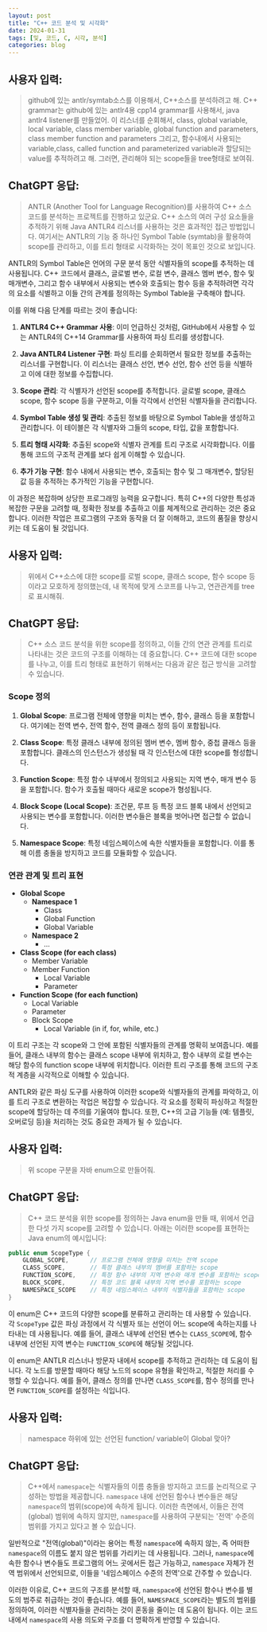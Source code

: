 ```yaml
---
layout: post
title: "C++ 코드 분석 및 시각화"
date: 2024-01-31
tags: [및, 코드, C, 시각, 분석]
categories: blog
---
```


## 사용자 입력:
> github에 있는 antlr/symtab소스를 이용해서, C++소스를 분석하려고 해. C++ grammar는 github에 있는 antlr4용 cpp14 grammar를 사용해서, java antlr4 listener를 만들었어. 이  리스너를 순회해서,   class, global variable, local variable, class member variable, global function and parameters, class member function and parameters 그리고, 함수내에서 사용되는 variable,class, called function and parameterized variable과 할당되는 value를 추적하려고 해.  그러면, 관리해야 되는 scope들을  tree형태로  보여줘.

## ChatGPT 응답:
> ANTLR (Another Tool for Language Recognition)를 사용하여 C++ 소스 코드를 분석하는 프로젝트를 진행하고 있군요. C++ 소스의 여러 구성 요소들을 추적하기 위해 Java ANTLR4 리스너를 사용하는 것은 효과적인 접근 방법입니다. 여기서는 ANTLR의 기능 중 하나인 Symbol Table (symtab)을 활용하여 scope를 관리하고, 이를 트리 형태로 시각화하는 것이 목표인 것으로 보입니다.

ANTLR의 Symbol Table은 언어의 구문 분석 동안 식별자들의 scope를 추적하는 데 사용됩니다. C++ 코드에서 클래스, 글로벌 변수, 로컬 변수, 클래스 멤버 변수, 함수 및 매개변수, 그리고 함수 내부에서 사용되는 변수와 호출되는 함수 등을 추적하려면 각각의 요소를 식별하고 이들 간의 관계를 정의하는 Symbol Table을 구축해야 합니다.

이를 위해 다음 단계를 따르는 것이 좋습니다:

1. **ANTLR4 C++ Grammar 사용**: 이미 언급하신 것처럼, GitHub에서 사용할 수 있는 ANTLR4의 C++14 Grammar를 사용하여 파싱 트리를 생성합니다.

2. **Java ANTLR4 Listener 구현**: 파싱 트리를 순회하면서 필요한 정보를 추출하는 리스너를 구현합니다. 이 리스너는 클래스 선언, 변수 선언, 함수 선언 등을 식별하고 이에 대한 정보를 수집합니다.

3. **Scope 관리**: 각 식별자가 선언된 scope를 추적합니다. 글로벌 scope, 클래스 scope, 함수 scope 등을 구분하고, 이들 각각에서 선언된 식별자들을 관리합니다.

4. **Symbol Table 생성 및 관리**: 추출된 정보를 바탕으로 Symbol Table을 생성하고 관리합니다. 이 테이블은 각 식별자와 그들의 scope, 타입, 값을 포함합니다.

5. **트리 형태 시각화**: 추출된 scope와 식별자 관계를 트리 구조로 시각화합니다. 이를 통해 코드의 구조적 관계를 보다 쉽게 이해할 수 있습니다.

6. **추가 기능 구현**: 함수 내에서 사용되는 변수, 호출되는 함수 및 그 매개변수, 할당된 값 등을 추적하는 추가적인 기능을 구현합니다.

이 과정은 복잡하며 상당한 프로그래밍 능력을 요구합니다. 특히 C++의 다양한 특성과 복잡한 구문을 고려할 때, 정확한 정보를 추출하고 이를 체계적으로 관리하는 것은 중요합니다. 이러한 작업은 프로그램의 구조와 동작을 더 잘 이해하고, 코드의 품질을 향상시키는 데 도움이 될 것입니다.

## 사용자 입력:
> 위에서 C++소스에 대한 scope를 로벌 scope, 클래스 scope, 함수 scope 등이라고 모호하게 정의했는데, 내 목적에 맞게 스코프를 나누고, 연관관계를 tree로 표시해줘.

## ChatGPT 응답:
> C++ 소스 코드 분석을 위한 scope를 정의하고, 이들 간의 연관 관계를 트리로 나타내는 것은 코드의 구조를 이해하는 데 중요합니다. C++ 코드에 대한 scope를 나누고, 이를 트리 형태로 표현하기 위해서는 다음과 같은 접근 방식을 고려할 수 있습니다.

### Scope 정의

1. **Global Scope**: 프로그램 전체에 영향을 미치는 변수, 함수, 클래스 등을 포함합니다. 여기에는 전역 변수, 전역 함수, 전역 클래스 정의 등이 포함됩니다.

2. **Class Scope**: 특정 클래스 내부에 정의된 멤버 변수, 멤버 함수, 중첩 클래스 등을 포함합니다. 클래스의 인스턴스가 생성될 때 각 인스턴스에 대한 scope를 형성합니다.

3. **Function Scope**: 특정 함수 내부에서 정의되고 사용되는 지역 변수, 매개 변수 등을 포함합니다. 함수가 호출될 때마다 새로운 scope가 형성됩니다.

4. **Block Scope (Local Scope)**: 조건문, 루프 등 특정 코드 블록 내에서 선언되고 사용되는 변수를 포함합니다. 이러한 변수들은 블록을 벗어나면 접근할 수 없습니다.

5. **Namespace Scope**: 특정 네임스페이스에 속한 식별자들을 포함합니다. 이를 통해 이름 충돌을 방지하고 코드를 모듈화할 수 있습니다.

### 연관 관계 및 트리 표현

- **Global Scope**
  - **Namespace 1**
    - Class
    - Global Function
    - Global Variable
  - **Namespace 2**
    - ...
- **Class Scope (for each class)**
  - Member Variable
  - Member Function
    - Local Variable
    - Parameter
- **Function Scope (for each function)**
  - Local Variable
  - Parameter
  - Block Scope
    - Local Variable (in if, for, while, etc.)

이 트리 구조는 각 scope와 그 안에 포함된 식별자들의 관계를 명확히 보여줍니다. 예를 들어, 클래스 내부의 함수는 클래스 scope 내부에 위치하고, 함수 내부의 로컬 변수는 해당 함수의 function scope 내부에 위치합니다. 이러한 트리 구조를 통해 코드의 구조적 계층을 시각적으로 이해할 수 있습니다.

ANTLR와 같은 파싱 도구를 사용하여 이러한 scope와 식별자들의 관계를 파악하고, 이를 트리 구조로 변환하는 작업은 복잡할 수 있습니다. 각 요소를 정확히 파싱하고 적절한 scope에 할당하는 데 주의를 기울여야 합니다. 또한, C++의 고급 기능들 (예: 템플릿, 오버로딩 등)을 처리하는 것도 중요한 과제가 될 수 있습니다.

## 사용자 입력:
> 위 scope 구분을 자바 enum으로 만들어줘.

## ChatGPT 응답:
> C++ 코드 분석을 위한 scope를 정의하는 Java enum을 만들 때, 위에서 언급한 다섯 가지 scope를 고려할 수 있습니다. 아래는 이러한 scope를 표현하는 Java enum의 예시입니다:

```java
public enum ScopeType {
    GLOBAL_SCOPE,      // 프로그램 전체에 영향을 미치는 전역 scope
    CLASS_SCOPE,       // 특정 클래스 내부의 멤버를 포함하는 scope
    FUNCTION_SCOPE,    // 특정 함수 내부의 지역 변수와 매개 변수를 포함하는 scope
    BLOCK_SCOPE,       // 특정 코드 블록 내부의 지역 변수를 포함하는 scope
    NAMESPACE_SCOPE    // 특정 네임스페이스 내부의 식별자들을 포함하는 scope
}
```

이 enum은 C++ 코드의 다양한 scope를 분류하고 관리하는 데 사용할 수 있습니다. 각 `ScopeType` 값은 파싱 과정에서 각 식별자 또는 선언이 어느 scope에 속하는지를 나타내는 데 사용됩니다. 예를 들어, 클래스 내부에 선언된 변수는 `CLASS_SCOPE`에, 함수 내부에 선언된 지역 변수는 `FUNCTION_SCOPE`에 해당될 것입니다.

이 enum은 ANTLR 리스너나 방문자 내에서 scope를 추적하고 관리하는 데 도움이 됩니다. 각 노드를 방문할 때마다 해당 노드의 scope 유형을 확인하고, 적절한 처리를 수행할 수 있습니다. 예를 들어, 클래스 정의를 만나면 `CLASS_SCOPE`를, 함수 정의를 만나면 `FUNCTION_SCOPE`를 설정하는 식입니다.

## 사용자 입력:
> namespace 하위에 있는 선언된 function/ variable이 Global 맞아?

## ChatGPT 응답:
> C++에서 `namespace`는 식별자들의 이름 충돌을 방지하고 코드를 논리적으로 구성하는 방법을 제공합니다. `namespace` 내에 선언된 함수나 변수들은 해당 `namespace`의 범위(scope)에 속하게 됩니다. 이러한 측면에서, 이들은 전역(global) 범위에 속하지 않지만, `namespace`를 사용하여 구분되는 '전역' 수준의 범위를 가지고 있다고 볼 수 있습니다.

일반적으로 "전역(global)"이라는 용어는 특정 `namespace`에 속하지 않는, 즉 어떠한 `namespace`의 이름도 붙지 않은 범위를 가리키는 데 사용됩니다. 그러나, `namespace`에 속한 함수나 변수들도 프로그램의 어느 곳에서든 접근 가능하고, `namespace` 자체가 전역 범위에서 선언되므로, 이들을 '네임스페이스 수준의 전역'으로 간주할 수 있습니다.

이러한 이유로, C++ 코드의 구조를 분석할 때, `namespace`에 선언된 함수나 변수를 별도의 범주로 취급하는 것이 좋습니다. 예를 들어, `NAMESPACE_SCOPE`라는 별도의 범위를 정의하여, 이러한 식별자들을 관리하는 것이 혼동을 줄이는 데 도움이 됩니다. 이는 코드 내에서 `namespace`의 사용 의도와 구조를 더 명확하게 반영할 수 있습니다.

